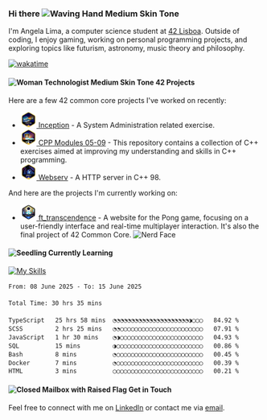 ### Hi there <img src="https://raw.githubusercontent.com/Tarikul-Islam-Anik/Animated-Fluent-Emojis/master/Emojis/Hand%20gestures/Waving%20Hand%20Medium%20Skin%20Tone.png" alt="Waving Hand Medium Skin Tone" width="35" height="35" />

I'm Angela Lima, a computer science student at [42 Lisboa](https://www.42lisboa.com/). Outside of coding, I enjoy gaming, working on personal programming projects, and exploring topics like futurism, astronomy, music theory and philosophy.

[![wakatime](https://wakatime.com/badge/user/0c29d5b3-c30b-4e1a-ad07-2da3bd4f7e05.svg)](https://wakatime.com/@0c29d5b3-c30b-4e1a-ad07-2da3bd4f7e05)

#### <img src="https://raw.githubusercontent.com/Tarikul-Islam-Anik/Animated-Fluent-Emojis/master/Emojis/People%20with%20professions/Woman%20Technologist%20Medium%20Skin%20Tone.png" alt="Woman Technologist Medium Skin Tone" width="25" height="25" /> 42 Projects

Here are a few 42 common core projects I've worked on recently: 
- <a href="https://github.com/angelamcosta/inception" target="_blank"><img width=32 src="https://raw.githubusercontent.com/angelamcosta/angelamcosta/main/42_badges/inceptionm.png"> Inception</a> - A System Administration related exercise.
- <a href="https://github.com/angelamcosta/cpp" target="_blank"><img width=32 src="https://raw.githubusercontent.com/angelamcosta/angelamcosta/main/42_badges/cppm.png"> CPP Modules 05-09</a> - This repository contains a collection of C++ exercises aimed at improving my understanding and skills in C++ programming.
- <a href="https://github.com/angelamcosta/webserv" target="_blank"><img width=32 src="https://raw.githubusercontent.com/angelamcosta/angelamcosta/main/42_badges/webservm.png"> Webserv</a> - A HTTP server in C++ 98.

And here are the projects I'm currently working on:
- <a href="https://github.com/angelamcosta/ft_transcendence" target="_blank"><img width=32 src="https://raw.githubusercontent.com/angelamcosta/angelamcosta/main/42_badges/ft_transcendencen.png"> ft_transcendence</a> - A website for the Pong game, focusing on a user-friendly interface and real-time multiplayer interaction. It's also the final project of 42 Common Core. <img src="https://raw.githubusercontent.com/Tarikul-Islam-Anik/Animated-Fluent-Emojis/master/Emojis/Smilies/Nerd%20Face.png" alt="Nerd Face" width="25" height="25" />

#### <img src="https://raw.githubusercontent.com/Tarikul-Islam-Anik/Animated-Fluent-Emojis/master/Emojis/Animals/Seedling.png" alt="Seedling" width="25" height="25" /> Currently Learning

[![My Skills](https://skillicons.dev/icons?i=c,docker,go,react,ts,cpp,python,nodejs,bash,next&theme=dark)](https://skillicons.dev)

<!--START_SECTION:waka-->

```txt
From: 08 June 2025 - To: 15 June 2025

Total Time: 30 hrs 35 mins

TypeScript   25 hrs 58 mins  ◔◔◔◔◔◔◔◔◔◔◔◔◔◔◔◔◔◔◔◔◔◑◯◯◯   84.92 %
SCSS         2 hrs 25 mins   ◔◔◯◯◯◯◯◯◯◯◯◯◯◯◯◯◯◯◯◯◯◯◯◯◯   07.91 %
JavaScript   1 hr 30 mins    ◔◑◯◯◯◯◯◯◯◯◯◯◯◯◯◯◯◯◯◯◯◯◯◯◯   04.93 %
SQL          15 mins         ◑◯◯◯◯◯◯◯◯◯◯◯◯◯◯◯◯◯◯◯◯◯◯◯◯   00.86 %
Bash         8 mins          ◔◯◯◯◯◯◯◯◯◯◯◯◯◯◯◯◯◯◯◯◯◯◯◯◯   00.45 %
Docker       7 mins          ◔◯◯◯◯◯◯◯◯◯◯◯◯◯◯◯◯◯◯◯◯◯◯◯◯   00.39 %
HTML         3 mins          ◯◯◯◯◯◯◯◯◯◯◯◯◯◯◯◯◯◯◯◯◯◯◯◯◯   00.21 %
```

<!--END_SECTION:waka-->

#### <img src="https://raw.githubusercontent.com/Tarikul-Islam-Anik/Animated-Fluent-Emojis/master/Emojis/Objects/Closed%20Mailbox%20with%20Raised%20Flag.png" alt="Closed Mailbox with Raised Flag" width="25" height="25" /> Get in Touch

Feel free to connect with me on [LinkedIn](https://www.linkedin.com/in/angelamcostalima/) or contact me via [email](mailto:angelamcostalima@icloud.com).
